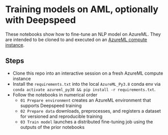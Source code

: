 # Training models on AML, optionally with Deepspeed

These notebooks show how to fine-tune an NLP model on AzureML. They are intended to be cloned to and executed on an [AzureML compute instance].

## Steps

- Clone this repo into an interactive session on a fresh AzureML compute instance
- Install the `requirements.txt` into the local `AzureML_Py3.8` conda env via `conda activate azureml_py38 && pip install -r requirements.txt`.
- Follow the notebooks in numerical order
  - `01 Prepare environment` creates an AzureML environment that supports Deepspeed training
  - `02 Prepare data` downloads, preprocesses, and registers a dataset for versioned and reproducible training
  - `03 Train model` launches a distributed fine-tuning job using the outputs of the prior notebooks

[AzureML compute instance]: https://docs.microsoft.com/en-us/azure/machine-learning/concept-compute-instance

